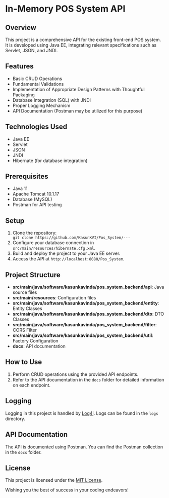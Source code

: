 <h1>In-Memory POS System API</h1>

<h2>Overview</h2>
<p>This project is a comprehensive API for the existing front-end  POS system. It is developed using Java EE, integrating relevant specifications such as Servlet, JSON, and JNDI.</p>

<h2>Features</h2>
<ul>
  <li>Basic CRUD Operations</li>
  <li>Fundamental Validations</li>
  <li>Implementation of Appropriate Design Patterns with Thoughtful Packaging</li>
  <li>Database Integration (SQL) with JNDI</li>
  <li>Proper Logging Mechanism</li>
  <li>API Documentation (Postman may be utilized for this purpose)</li>
</ul>

<h2>Technologies Used</h2>
<ul>
  <li>Java EE</li>
  <li>Servlet</li>
  <li>JSON</li>
  <li>JNDI</li>
  <li>Hibernate (for database integration)</li>
</ul>

<h2>Prerequisites</h2>
<ul>
  <li>Java 11</li>
  <li>Apache Tomcat 10.1.17 </li>
  <li>Database (MySQL)</li>
  <li>Postman for API testing</li>
</ul>

<h2>Setup</h2>
<ol>
  <li>Clone the repository:</li>
  <code>git clone https://github.com/KasunKVI/Pos_System/---</code>
  <li>Configure your database connection in <code>src/main/resources/hibernate.cfg.xml</code>.</li>
  <li>Build and deploy the project to your Java EE server.</li>
  <li>Access the API at <code>http://localhost:8080/Pos_System</code>.</li>
</ol>

<h2>Project Structure</h2>
<ul>
  <li><strong>src/main/java/software/kasunkavinda/pos_system_backend/api</strong>: Java source files</li>
  <li><strong>src/main/resources</strong>: Configuration files</li>
  <li><strong>src/main/java/software/kasunkavinda/pos_system_backend/entity</strong>: Entity Classes</li>
  <li><strong>src/main/java/software/kasunkavinda/pos_system_backend/dto</strong>: DTO Classes</li>
  <li><strong>src/main/java/software/kasunkavinda/pos_system_backend/filter</strong>: CORS Filter</li>
  <li><strong>src/main/java/software/kasunkavinda/pos_system_backend/util</strong>: Factory Configuration</li>
  <li><strong>docs</strong>: API documentation</li>
</ul>

<h2>How to Use</h2>
<ol>
  <li>Perform CRUD operations using the provided API endpoints.</li>
 <li>Refer to the API documentation in the <code>docs</code> folder for detailed information on each endpoint.</li> 
</ol>

<h2>Logging</h2>
<p>Logging in this project is handled by <a href="https://logging.apache.org/log4j/2.x/" target="_blank">Log4j</a>. Logs can be found in the <code>logs</code> directory.</p>

<h2>API Documentation</h2>
<p>The API is documented using Postman. You can find the Postman collection in the <code>docs</code> folder.</p>

<h2>License</h2>
<p>This project is licensed under the <a href="LICENSE" target="_blank">MIT License</a>.</p>


<p>Wishing you the best of success in your coding endeavors!</p>
